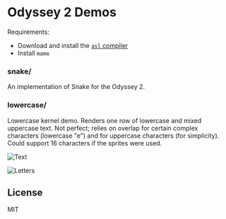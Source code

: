 # Odyssey 2 Demos

Requirements: 

* Download and install the [`asl` compiler](http://john.ccac.rwth-aachen.de:8000/as/)
* Install `mame`

### snake/

An implementation of Snake for the Odyssey 2.

### lowercase/

Lowercase kernel demo. Renders one row of lowercase and mixed uppercase text. Not perfect; relies
on overlap for certain complex characters (lowercase "e") and for uppercase characters (for
simplicity). Could support 16 characters if the sprites were used.

![Text](https://user-images.githubusercontent.com/80639/147501955-c192c585-49d5-4ecb-8f3d-d7fde79541ed.png)

![Letters](https://user-images.githubusercontent.com/80639/147501985-ebd2bb74-de73-4f17-a04c-f16fcea57c1d.png)


## License

MIT
